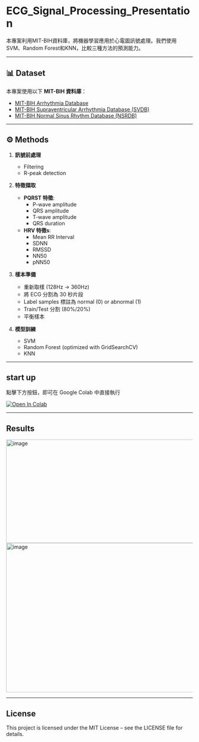 # ECG_Signal_Processing_Presentation
本專案利用MIT-BIH資料庫，將機器學習應用於心電圖訊號處理。我們使用SVM、Random Forest和KNN，比較三種方法的預測能力。

---

## 📊 Dataset

本專案使用以下 **MIT-BIH 資料庫**：

- [MIT-BIH Arrhythmia Database](https://physionet.org/content/mitdb/1.0.0/)
- [MIT-BIH Supraventricular Arrhythmia Database (SVDB)](https://physionet.org/content/svdb/1.0.0/)
- [MIT-BIH Normal Sinus Rhythm Database (NSRDB)](https://physionet.org/content/nsrdb/1.0.0/)

---

## ⚙️ Methods

1. **訊號前處理**
   - Filtering
   - R-peak detection

2. **特徵擷取**
   - **PQRST 特徵**:  
     - P-wave amplitude  
     - QRS amplitude  
     - T-wave amplitude  
     - QRS duration  
   - **HRV 特徵s**:  
     - Mean RR Interval  
     - SDNN  
     - RMSSD  
     - NN50  
     - pNN50  

3. **樣本準備**
   - 重新取樣 (128Hz → 360Hz)  
   - 將 ECG 分割為 30 秒片段 
   - Label samples 標註為 normal (0) or abnormal (1) 
   - Train/Test 分割 (80%/20%)  
   - 平衡樣本

4. **模型訓練**
   - SVM  
   - Random Forest (optimized with GridSearchCV)  
   - KNN  

---

## start up

點擊下方按鈕，即可在 Google Colab 中直接執行

[![Open In Colab](https://colab.research.google.com/assets/colab-badge.svg)](https://colab.research.google.com/github/your-username/ECG-Signal-Processing-ML/blob/main/notebooks/ECG_Feature_Extraction.ipynb)

---

## Results
<img width="683" height="280" alt="image" src="https://github.com/user-attachments/assets/bce96c09-beb1-4578-8a9c-350714f7f0fe" />

<img width="678" height="404" alt="image" src="https://github.com/user-attachments/assets/0f61fe76-c9b8-4862-8c7c-db2f5c6163b7" />

---

## License
This project is licensed under the MIT License – see the LICENSE
 file for details.
